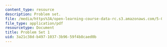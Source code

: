 ```yaml
---
content_type: resource
description: Problem set.
file: /media/https%3A/open-learning-course-data-rc.s3.amazonaws.com/5-04-principles-of-inorganic-chemistry-ii-fall-2008/3a21c38db49710373b9659f4b8caed0b_5_04_f08_ps1.pdf
file_type: application/pdf
resourcetype: Document
title: Problem Set 1
uid: 3a21c38d-b497-1037-3b96-59f4b8caed0b
---
```

